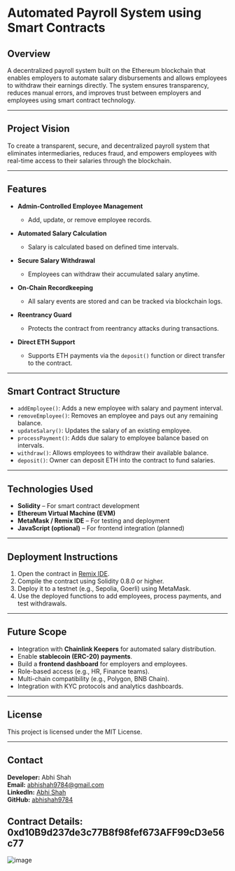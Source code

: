 # Automated Payroll System using Smart Contracts

## Overview

A decentralized payroll system built on the Ethereum blockchain that enables employers to automate salary disbursements and allows employees to withdraw their earnings directly. The system ensures transparency, reduces manual errors, and improves trust between employers and employees using smart contract technology.

---

## Project Vision

To create a transparent, secure, and decentralized payroll system that eliminates intermediaries, reduces fraud, and empowers employees with real-time access to their salaries through the blockchain.

---

## Features

- **Admin-Controlled Employee Management**
  - Add, update, or remove employee records.
  
- **Automated Salary Calculation**
  - Salary is calculated based on defined time intervals.
  
- **Secure Salary Withdrawal**
  - Employees can withdraw their accumulated salary anytime.
  
- **On-Chain Recordkeeping**
  - All salary events are stored and can be tracked via blockchain logs.
  
- **Reentrancy Guard**
  - Protects the contract from reentrancy attacks during transactions.

- **Direct ETH Support**
  - Supports ETH payments via the `deposit()` function or direct transfer to the contract.

---

## Smart Contract Structure

- `addEmployee()`: Adds a new employee with salary and payment interval.
- `removeEmployee()`: Removes an employee and pays out any remaining balance.
- `updateSalary()`: Updates the salary of an existing employee.
- `processPayment()`: Adds due salary to employee balance based on intervals.
- `withdraw()`: Allows employees to withdraw their available balance.
- `deposit()`: Owner can deposit ETH into the contract to fund salaries.

---

## Technologies Used

- **Solidity** – For smart contract development
- **Ethereum Virtual Machine (EVM)**
- **MetaMask / Remix IDE** – For testing and deployment
- **JavaScript (optional)** – For frontend integration (planned)

---

## Deployment Instructions

1. Open the contract in [Remix IDE](https://remix.ethereum.org).
2. Compile the contract using Solidity 0.8.0 or higher.
3. Deploy it to a testnet (e.g., Sepolia, Goerli) using MetaMask.
4. Use the deployed functions to add employees, process payments, and test withdrawals.

---

## Future Scope

- Integration with **Chainlink Keepers** for automated salary distribution.
- Enable **stablecoin (ERC-20) payments**.
- Build a **frontend dashboard** for employers and employees.
- Role-based access (e.g., HR, Finance teams).
- Multi-chain compatibility (e.g., Polygon, BNB Chain).
- Integration with KYC protocols and analytics dashboards.

---

## License

This project is licensed under the MIT License.

---


## Contact

**Developer:** Abhi Shah  
**Email:** abhishah9784@gmail.com  
**LinkedIn:** [Abhi Shah](https://www.linkedin.com/in/abhi-shah-8077412b5)  
**GitHub:** [abhishah9784](https://github.com/abhishah9784)

## Contract Details: 0xd10B9d237de3c77B8f98fef673AFF99cD3e56c77
![image](https://github.com/user-attachments/assets/7ead5d10-35a7-4bfe-8e21-91134ffb5877)

